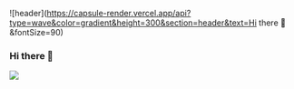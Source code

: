 
![header](https://capsule-render.vercel.app/api?type=wave&color=gradient&height=300&section=header&text=Hi there 👋&fontSize=90)
### Hi there 👋
<img src="https://img.shields.io/badge/Unity-009473?style=for-the-badge&logo=Unity&logoColor=Red"/>

<!--
**SoexDobin/SoExDobin** is a ✨ _special_ ✨ repository because its `README.md` (this file) appears on your GitHub profile.

Here are some ideas to get you started:

- 🔭 I’m currently working on ...
- 🌱 I’m currently learning ...
- 👯 I’m looking to collaborate on ...
- 🤔 I’m looking for help with ...
- 💬 Ask me about ...
- 📫 How to reach me: ...
- 😄 Pronouns: ...
- ⚡ Fun fact: ...
-->

